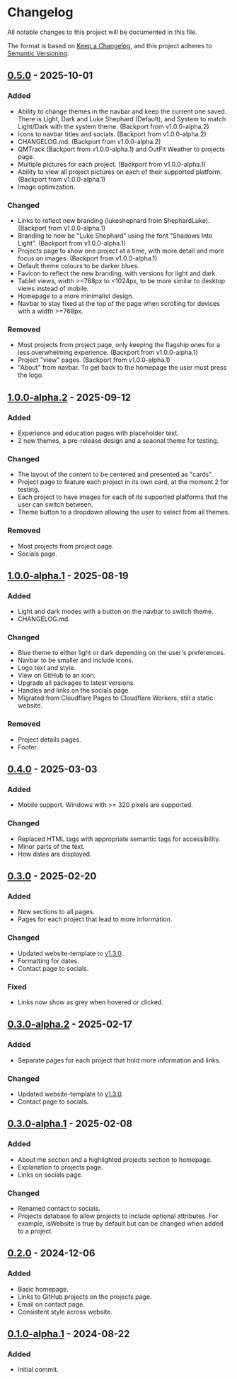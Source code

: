 # Changelog

All notable changes to this project will be documented in this file.

The format is based on [Keep a Changelog](https://keepachangelog.com/en/1.1.0/),
and this project adheres to [Semantic Versioning](https://semver.org/spec/v2.0.0.html).

## [0.5.0] - 2025-10-01

### Added

- Ability to change themes in the navbar and keep the current one saved. There is Light, Dark and Luke Shephard (Default), and System to match Light/Dark with the system theme. (Backport from v1.0.0-alpha.2)
- Icons to navbar titles and socials. (Backport from v1.0.0-alpha.2)
- CHANGELOG.md. (Backport from v1.0.0-alpha.2)
- QMTrack (Backport from v1.0.0-alpha.1) and OutFit Weather to projects page.
- Multiple pictures for each project. (Backport from v1.0.0-alpha.1)
- Ability to view all project pictures on each of their supported platform. (Backport from v1.0.0-alpha.1)
- Image optimization.

### Changed

- Links to reflect new branding (lukeshephard from ShephardLuke). (Backport from v1.0.0-alpha.1)
- Branding to now be "Luke Shephard" using the font "Shadows Into Light". (Backport from v1.0.0-alpha.1)
- Projects page to show one project at a time, with more detail and more focus on images. (Backport from v1.0.0-alpha.1)
- Default theme colours to be darker blues.
- Favicon to reflect the new branding, with versions for light and dark.
- Tablet views, width >=768px to <1024px, to be more similar to desktop views instead of mobile.
- Homepage to a more minimalist design.
- Navbar to stay fixed at the top of the page when scrolling for devices with a width >=768px.

### Removed

- Most projects from project page, only keeping the flagship ones for a less overwhelming experience. (Backport from v1.0.0-alpha.1)
- Project "view" pages. (Backport from v1.0.0-alpha.1)
- "About" from navbar. To get back to the homepage the user must press the logo.

## [1.0.0-alpha.2] - 2025-09-12

### Added

- Experience and education pages with placeholder text.
- 2 new themes, a pre-release design and a seaonal theme for testing.

### Changed

- The layout of the content to be centered and presented as "cards".
- Project page to feature each project in its own card, at the moment 2 for testing.
- Each project to have images for each of its supported platforms that the user can switch between.
- Theme button to a dropdown allowing the user to select from all themes.

### Removed

- Most projects from project page.
- Socials page.

## [1.0.0-alpha.1] - 2025-08-19

### Added

- Light and dark modes with a button on the navbar to switch theme.
- CHANGELOG.md.

### Changed

- Blue theme to either light or dark depending on the user's preferences.
- Navbar to be smaller and include icons.
- Logo text and style.
- View on GitHub to an icon.
- Upgrade all packages to latest versions.
- Handles and links on the socials page.
- Migrated from Cloudflare Pages to Cloudflare Workers, still a static website.

### Removed

- Project details pages.
- Footer.

## [0.4.0] - 2025-03-03

### Added

- Mobile support. Windows with >= 320 pixels are supported.

### Changed

- Replaced HTML tags with appropriate semantic tags for accessibility.
- Minor parts of the text.
- How dates are displayed.

## [0.3.0] - 2025-02-20

### Added

- New sections to all pages.
- Pages for each project that lead to more information.

### Changed

- Updated website-template to [v1.3.0](https://github.com/lukeshephard/website-template/releases/tag/v1.3.0).
- Formatting for dates.
- Contact page to socials.

### Fixed
- Links now show as grey when hovered or clicked.

## [0.3.0-alpha.2] - 2025-02-17

### Added

- Separate pages for each project that hold more information and links.

### Changed

- Updated website-template to [v1.3.0](https://github.com/lukeshephard/website-template/releases/tag/v1.3.0).
- Contact page to socials.

## [0.3.0-alpha.1] - 2025-02-08

### Added

- About me section and a highlighted projects section to homepage.
- Explanation to projects page.
- Links on socials page.

### Changed
- Renamed contact to socials.
- Projects database to allow projects to include optional attributes. For example, isWebsite is true by default but can be changed when added to a project.

## [0.2.0] - 2024-12-06

### Added

- Basic homepage.
- Links to GitHub projects on the projects page.
- Email on contact page.
- Consistent style across website.

## [0.1.0-alpha.1] - 2024-08-22

### Added

- Initial commit.

[0.5.0]: https://github.com/lukeshephard/personal-website/compare/v0.4.0...v0.5.0
[1.0.0-alpha.2]: https://github.com/lukeshephard/personal-website/compare/v0.1.0-alpha.1...v1.0.0-alpha.2
[1.0.0-alpha.1]: https://github.com/lukeshephard/personal-website/compare/v0.4.0...v1.0.0-alpha.1
[0.4.0]: https://github.com/lukeshephard/personal-website/compare/v0.3.0...v0.4.0
[0.3.0]: https://github.com/lukeshephard/personal-website/compare/v0.2.0...v0.3.0
[0.3.0-alpha.2]: https://github.com/lukeshephard/personal-website/compare/v0.3.0-alpha.1...v0.3.0-alpha.2
[0.3.0-alpha.1]: https://github.com/lukeshephard/personal-website/compare/v0.2.0...v0.3.0-alpha.1
[0.2.0]: https://github.com/lukeshephard/personal-website/compare/v0.1.0-alpha.1...v0.2.0
[0.1.0-alpha.1]: https://github.com/lukeshephard/personal-website/commits/v0.1.0-alpha.1